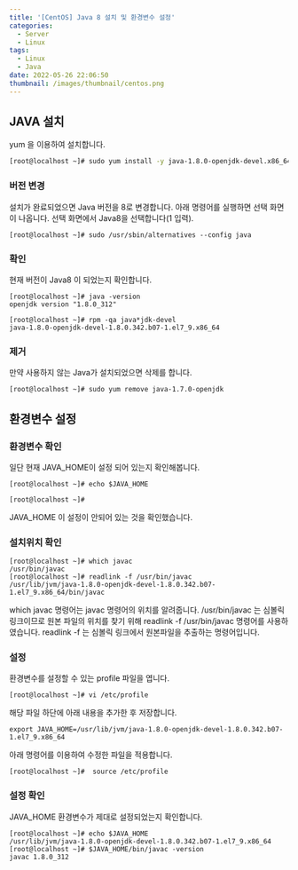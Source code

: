 ```yaml
---
title: '[CentOS] Java 8 설치 및 환경변수 설정'
categories:
  - Server
  - Linux
tags:
  - Linux
  - Java
date: 2022-05-26 22:06:50
thumbnail: /images/thumbnail/centos.png
---
```


## JAVA 설치

yum 을 이용하여 설치합니다.

```bash
[root@localhost ~]# sudo yum install -y java-1.8.0-openjdk-devel.x86_64
```

### 버전 변경

설치가 완료되었으면 Java 버전을 8로 변경합니다. 아래 명령어를 실행하면 선택 화면이 나옵니다. 선택 화면에서 Java8을 선택합니다(1 입력).

```
[root@localhost ~]# sudo /usr/sbin/alternatives --config java
```

### 확인

현재 버전이 Java8 이 되었는지 확인합니다.

```
[root@localhost ~]# java -version
openjdk version "1.8.0_312"
```

```
[root@localhost ~]# rpm -qa java*jdk-devel
java-1.8.0-openjdk-devel-1.8.0.342.b07-1.el7_9.x86_64
```

### 제거

만약 사용하지 않는 Java가 설치되었으면 삭제를 합니다.

```
[root@localhost ~]# sudo yum remove java-1.7.0-openjdk
```

## 환경변수 설정

### 환경변수 확인

일단 현재 JAVA_HOME이 설정 되어 있는지 확인해봅니다.

```
[root@localhost ~]# echo $JAVA_HOME

[root@localhost ~]#
```

JAVA_HOME 이 설정이 안되어 있는 것을 확인했습니다.

### 설치위치 확인


```
[root@localhost ~]# which javac
/usr/bin/javac
[root@localhost ~]# readlink -f /usr/bin/javac
/usr/lib/jvm/java-1.8.0-openjdk-devel-1.8.0.342.b07-1.el7_9.x86_64/bin/javac
```

which javac 명령어는 javac 명령어의 위치를 알려줍니다. 
/usr/bin/javac 는 심볼릭 링크이므로 원본 파일의 위치를 찾기 위해 readlink -f /usr/bin/javac 명령어를 사용하였습니다.
readlink -f 는 심볼릭 링크에서 원본파일을 추출하는 명령어입니다.

### 설정

환경변수를 설정할 수 있는 profile 파일을 엽니다.

```
[root@localhost ~]# vi /etc/profile
```

해당 파일 하단에 아래 내용을 추가한 후 저장합니다.

```shell
export JAVA_HOME=/usr/lib/jvm/java-1.8.0-openjdk-devel-1.8.0.342.b07-1.el7_9.x86_64
```

아래 명령어를 이용하여 수정한 파일을 적용합니다.

```
[root@localhost ~]#  source /etc/profile
```

### 설정 확인

JAVA_HOME 환경변수가 제대로 설정되었는지 확인합니다.

```
[root@localhost ~]# echo $JAVA_HOME
/usr/lib/jvm/java-1.8.0-openjdk-devel-1.8.0.342.b07-1.el7_9.x86_64
[root@localhost ~]# $JAVA_HOME/bin/javac -version
javac 1.8.0_312
```